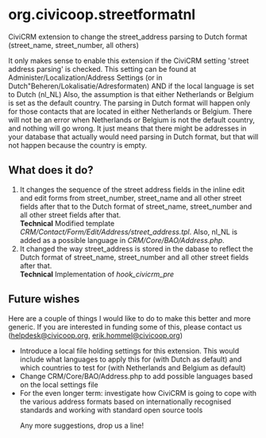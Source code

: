 org.civicoop.streetformatnl
===========================

CiviCRM extension to change the street_address parsing to Dutch format (street_name, street_number, all others)

It only makes sense to enable this extension if the CiviCRM setting 'street address parsing' is checked. This setting can be found at Administer/Localization/Address Settings (or in Dutch"Beheren/Lokalisatie/Adresformaten) AND if the local language is set to Dutch (nl_NL)
Also, the assumption is that either Netherlands or Belgium is set as the default country. The parsing in Dutch format will happen only for those contacts that are located in either Netherlands or Belgium.
There will not be an error when Netherlands or Belgium is not the default country, and nothing will go wrong. It just means that there might be addresses in your database that actually would need parsing in Dutch format, but that will not happen because the country is empty.

What does it do?
-----------------
<ol>
<li>It changes the sequence of the street address fields in the inline edit and edit forms from street_number, street_name and all other street fields after that to the Dutch format of street_name, street_number and all other street fields after that.
<br /><strong>Technical</strong>
Modified template <em>CRM/Contact/Form/Edit/Address/street_address.tpl</em>. Also, nl_NL is added as a possible language in <em>CRM/Core/BAO/Address.php</em>.
</li>

<li>It changed the way street_address is stored in the dabase to reflect the Dutch format of street_name, street_number and all other street fields after that.
<br /><strong>Technical</strong>
Implementation of <em>hook_civicrm_pre</em>
</li>
</ol>

Future wishes
-------------

Here are a couple of things I would like to do to make this better and more generic. If you are interested in funding some of this, please contact us (helpdesk@civicoop.org, erik.hommel@civicoop.org)
<ul>
<li>Introduce a local file holding settings for this extension. This would include what languages to apply this for (with Dutch as default) and which countries to test for (with Netherlands and Belgium as default)</li>
<li>Change CRM/Core/BAO/Address.php to add possible languages based on the local settings file</li>
<li>For the even longer term: investigate how CiviCRM is going to cope with the various address formats based on internationally recognised standards and working with standard open source tools</li>

Any more suggestions, drop us a line!
